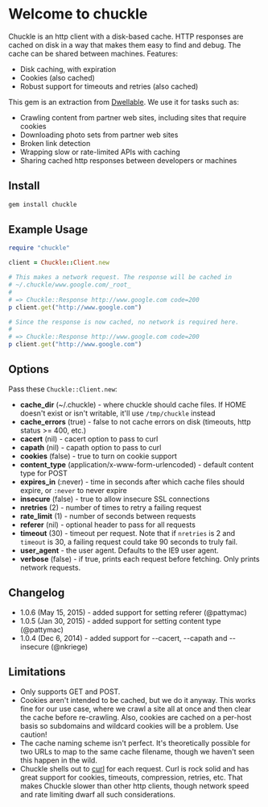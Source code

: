 # Welcome to chuckle

Chuckle is an http client with a disk-based cache. HTTP responses are cached on disk in a way that makes them easy to find and debug. The cache can be shared between machines. Features:

* Disk caching, with expiration
* Cookies (also cached)
* Robust support for timeouts and retries (also cached)

This gem is an extraction from [Dwellable](http://dwellable.com). We use it for tasks such as:

* Crawling content from partner web sites, including sites that require cookies
* Downloading photo sets from partner web sites
* Broken link detection
* Wrapping slow or rate-limited APIs with caching
* Sharing cached http responses between developers or machines

## Install

```ruby
gem install chuckle
```

## Example Usage

```ruby
require "chuckle"

client = Chuckle::Client.new

# This makes a network request. The response will be cached in
# ~/.chuckle/www.google.com/_root_
#
# => Chuckle::Response http://www.google.com code=200
p client.get("http://www.google.com")

# Since the response is now cached, no network is required here.
#
# => Chuckle::Response http://www.google.com code=200
p client.get("http://www.google.com")
```

## Options

Pass these `Chuckle::Client.new`:

* **cache_dir** (~/.chuckle) - where chuckle should cache files. If HOME doesn't exist or isn't writable, it'll use `/tmp/chuckle` instead
* **cache_errors** (true) - false to not cache errors on disk (timeouts, http status >= 400, etc.)
* **cacert** (nil) - cacert option to pass to curl
* **capath** (nil) - capath option to pass to curl
* **cookies** (false) - true to turn on cookie support
* **content_type** (application/x-www-form-urlencoded) - default content type for POST
* **expires_in** (:never) - time in seconds after which cache files should expire, or `:never` to never expire
* **insecure** (false) - true to allow insecure SSL connections
* **nretries** (2) - number of times to retry a failing request
* **rate_limit** (1) - number of seconds between requests
* **referer** (nil) - optional header to pass for all requests
* **timeout** (30) - timeout per request. Note that if `nretries` is 2 and `timeout` is 30, a failing request could take 90 seconds to truly fail.
* **user_agent** - the user agent. Defaults to the IE9 user agent.
* **verbose** (false) - if true, prints each request before fetching. Only prints network requests.

## Changelog

* 1.0.6 (May 15, 2015) - added support for setting referer (@pattymac)
* 1.0.5 (Jan 30, 2015) - added support for setting content type (@pattymac)
* 1.0.4 (Dec 6, 2014) - added support for --cacert, --capath and --insecure (@nkriege)


## Limitations

* Only supports GET and POST.
* Cookies aren't intended to be cached, but we do it anyway. This works fine for our use case, where we crawl a site all at once and then clear the cache before re-crawling. Also, cookies are cached on a per-host basis so subdomains and wildcard cookies will be a problem. Use caution!
* The cache naming scheme isn't perfect. It's theoretically possible for two URLs to map to the same cache filename, though we haven't seen this happen in the wild.
* Chuckle shells out to [curl](http://curl.haxx.se/) for each request. Curl is rock solid and has great support for cookies, timeouts, compression, retries, etc. That makes Chuckle slower than other http clients, though network speed and rate limiting dwarf all such considerations.
